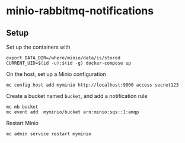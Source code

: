 minio-rabbitmq-notifications
============================

Setup
-----

Set up the containers with
```
export DATA_DIR=/where/minio/data/is/stored
CURRENT_UID=$(id -u):$(id -g) docker-compose up
```

On the host, set up a Minio configuration
```
mc config host add myminio http://localhost:9000 access secret123
```

Create a bucket named `bucket`, and add a notification rule
```
mc mb bucket
mc event add  myminio/bucket arn:minio:sqs::1:amqp
```

Restart Minio
```
mc admin service restart myminio
```


